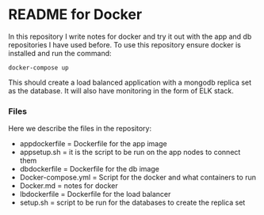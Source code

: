 # README for Docker
In this repository I write notes for docker and try it out with the app and db repositories I have used before.
To use this repository ensure docker is installed and run the command:
````
docker-compose up
````
This should create a load balanced application with a mongodb replica set as the database. It will also have monitoring in the form of ELK stack.
### **Files**
Here we describe the files in the repository:
- appdockerfile = Dockerfile for the app image
- appsetup.sh = it is the script to be run on the app nodes to connect them
- dbdockerfile = Dockerfile for the db image
- Docker-compose.yml = Script for the docker and what containers to run
- Docker.md = notes for docker
- lbdockerfile = Dockerfile for the load balancer
- setup.sh = script to be run for the databases to create the replica set
